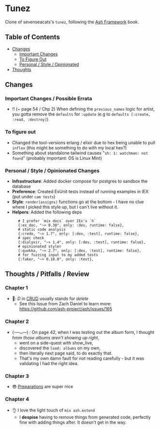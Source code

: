 # Tunez

Clone of sevenseacats's `tunez`, following the [Ash Framework](https://pragprog.com/titles/ldash/ash-framework/) book.

## Table of Contents

* [Changes](#changes)
  * [Important Changes](#important-changes--possible-errata)
  * [To Figure Out](#to-figure-out)
  * [Personal / Style / Opinionated](#personal--style--opinionated-changes)
* [Thoughts](#thoughts--pitfalls--review)

## Changes 

### Important Changes / Possible Errata


* ‼️ (~ page 54 / Chp 2) When defining the `previous_names` logic for artist, you gotta remove the `defaults` for `:update` (e.g to `defaults [:create, :read, :destroy]`) 

### To figure out

* Changed the tool-versions erlang / elixir due to hex being unable to pull `inflex` (this might be something to do with my local hex?)
* Something about standalone tailwind causes "`sh: 1: watchman: not found`" (probably important: OS is Linux Mint)

### Personal / Style / Opinionated Changes

* **Infrastructure**: Added docker compose for postgres to sandbox the database
* **Preference**: Created ExUnit tests instead of running examples in IEX (put under `cam tests`)
* **Style**: `render(assigns)` functions go at the bottom - I have no clue where I picked this style up, but I can't live without it.
* **Helpers**: Added the following deps

```
      # I prefer `mix docs` over IEx's `h`
      {:ex_doc, "~> 0.38", only: :dev, runtime: false},
      # static code analysis
      {:credo, "~> 1.7", only: [:dev, :test], runtime: false},
      # spec check
      {:dialyxir, "~> 1.4", only: [:dev, :test], runtime: false},
      # opinionated styler
      {:quokka, "~> 2.7", only: [:dev, :test], runtime: false},
      # for fuzzing input to my added tests
      {:faker, "~> 0.18.0", only: :test},
```


## Thoughts / Pitfalls / Review

### Chapter 1

* 🤔:  *D* in [CRUD](https://en.wikipedia.org/wiki/Create,_read,_update_and_delete) usually stands for *delete*
  * See this Issue from Zach Daniel to learn more: https://github.com/ash-project/ash/issues/165

### Chapter 2 

* (ᵕ—ᴗ—) : On page 42, when I was testing out the album form, I thought *hmm those albums aren't showing up right*, 
  * went on a side-quest with show_live, 
  * discovered the `load: albums` on my own, 
  * then literally next page said, to do exactly that.
  * That's my own damn fault for not reading carefully - but it was validating I had the right idea.
 
### Chapter 3

* 😎 [Preparations](https://hexdocs.pm/ash/preparations.html) are super nice

### Chapter 4

* 👌 I love the light touch of `mix ash.extend`
  *  I **despise** having to remove things from generated code, perfectly fine with adding things after. It doesn't get in the way.

<!-- page 65 -->
